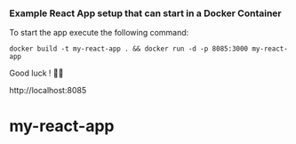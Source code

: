 ### Example React App setup that can start in a Docker Container

To start the app execute the following command:

```console
docker build -t my-react-app . && docker run -d -p 8085:3000 my-react-app
```
Good luck ! 🤞🏽

http://localhost:8085

# my-react-app
